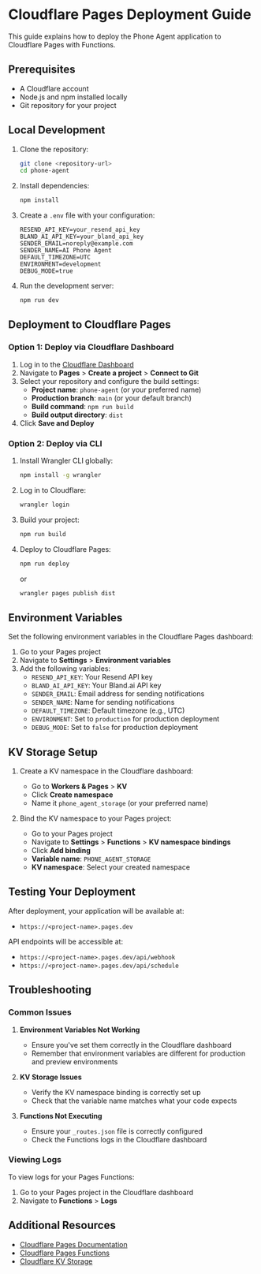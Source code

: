 # Cloudflare Pages Deployment Guide

This guide explains how to deploy the Phone Agent application to Cloudflare Pages with Functions.

## Prerequisites

- A Cloudflare account
- Node.js and npm installed locally
- Git repository for your project

## Local Development

1. Clone the repository:
   ```bash
   git clone <repository-url>
   cd phone-agent
   ```

2. Install dependencies:
   ```bash
   npm install
   ```

3. Create a `.env` file with your configuration:
   ```
   RESEND_API_KEY=your_resend_api_key
   BLAND_AI_API_KEY=your_bland_api_key
   SENDER_EMAIL=noreply@example.com
   SENDER_NAME=AI Phone Agent
   DEFAULT_TIMEZONE=UTC
   ENVIRONMENT=development
   DEBUG_MODE=true
   ```

4. Run the development server:
   ```bash
   npm run dev
   ```

## Deployment to Cloudflare Pages

### Option 1: Deploy via Cloudflare Dashboard

1. Log in to the [Cloudflare Dashboard](https://dash.cloudflare.com/)
2. Navigate to **Pages** > **Create a project** > **Connect to Git**
3. Select your repository and configure the build settings:
   - **Project name**: `phone-agent` (or your preferred name)
   - **Production branch**: `main` (or your default branch)
   - **Build command**: `npm run build`
   - **Build output directory**: `dist`
4. Click **Save and Deploy**

### Option 2: Deploy via CLI

1. Install Wrangler CLI globally:
   ```bash
   npm install -g wrangler
   ```

2. Log in to Cloudflare:
   ```bash
   wrangler login
   ```

3. Build your project:
   ```bash
   npm run build
   ```

4. Deploy to Cloudflare Pages:
   ```bash
   npm run deploy
   ```
   or
   ```bash
   wrangler pages publish dist
   ```

## Environment Variables

Set the following environment variables in the Cloudflare Pages dashboard:

1. Go to your Pages project
2. Navigate to **Settings** > **Environment variables**
3. Add the following variables:
   - `RESEND_API_KEY`: Your Resend API key
   - `BLAND_AI_API_KEY`: Your Bland.ai API key
   - `SENDER_EMAIL`: Email address for sending notifications
   - `SENDER_NAME`: Name for sending notifications
   - `DEFAULT_TIMEZONE`: Default timezone (e.g., UTC)
   - `ENVIRONMENT`: Set to `production` for production deployment
   - `DEBUG_MODE`: Set to `false` for production deployment

## KV Storage Setup

1. Create a KV namespace in the Cloudflare dashboard:
   - Go to **Workers & Pages** > **KV**
   - Click **Create namespace**
   - Name it `phone_agent_storage` (or your preferred name)

2. Bind the KV namespace to your Pages project:
   - Go to your Pages project
   - Navigate to **Settings** > **Functions** > **KV namespace bindings**
   - Click **Add binding**
   - **Variable name**: `PHONE_AGENT_STORAGE`
   - **KV namespace**: Select your created namespace

## Testing Your Deployment

After deployment, your application will be available at:
- `https://<project-name>.pages.dev`

API endpoints will be accessible at:
- `https://<project-name>.pages.dev/api/webhook`
- `https://<project-name>.pages.dev/api/schedule`

## Troubleshooting

### Common Issues

1. **Environment Variables Not Working**
   - Ensure you've set them correctly in the Cloudflare dashboard
   - Remember that environment variables are different for production and preview environments

2. **KV Storage Issues**
   - Verify the KV namespace binding is correctly set up
   - Check that the variable name matches what your code expects

3. **Functions Not Executing**
   - Ensure your `_routes.json` file is correctly configured
   - Check the Functions logs in the Cloudflare dashboard

### Viewing Logs

To view logs for your Pages Functions:
1. Go to your Pages project in the Cloudflare dashboard
2. Navigate to **Functions** > **Logs**

## Additional Resources

- [Cloudflare Pages Documentation](https://developers.cloudflare.com/pages/)
- [Cloudflare Pages Functions](https://developers.cloudflare.com/pages/platform/functions/)
- [Cloudflare KV Storage](https://developers.cloudflare.com/workers/runtime-apis/kv/)
